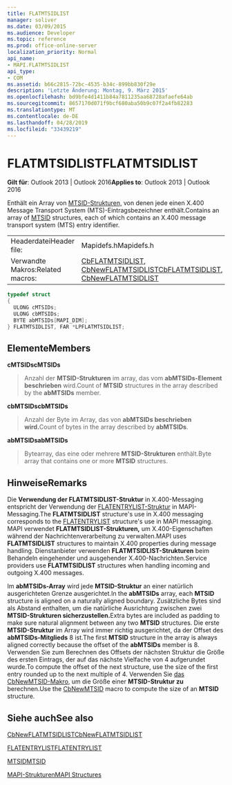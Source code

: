 ```yaml
---
title: FLATMTSIDLIST
manager: soliver
ms.date: 03/09/2015
ms.audience: Developer
ms.topic: reference
ms.prod: office-online-server
localization_priority: Normal
api_name:
- MAPI.FLATMTSIDLIST
api_type:
- COM
ms.assetid: b66c2815-72bc-4535-b34c-899bb830f29e
description: 'Letzte Änderung: Montag, 9. März 2015'
ms.openlocfilehash: bd9bfe4d1411b84a7811235aa68728afaefe64ab
ms.sourcegitcommit: 8657170d071f9bcf680aba50b9c07f2a4fb82283
ms.translationtype: MT
ms.contentlocale: de-DE
ms.lasthandoff: 04/28/2019
ms.locfileid: "33439219"
---
```

# <a name="flatmtsidlist"></a><span data-ttu-id="03645-103">FLATMTSIDLIST</span><span class="sxs-lookup"><span data-stu-id="03645-103">FLATMTSIDLIST</span></span>

  
  
<span data-ttu-id="03645-104">**Gilt für**: Outlook 2013 | Outlook 2016</span><span class="sxs-lookup"><span data-stu-id="03645-104">**Applies to**: Outlook 2013 | Outlook 2016</span></span> 
  
<span data-ttu-id="03645-105">Enthält ein Array von [MTSID-Strukturen,](mtsid.md) von denen jede einen X.400 Message Transport System (MTS)-Eintragsbezeichner enthält.</span><span class="sxs-lookup"><span data-stu-id="03645-105">Contains an array of [MTSID](mtsid.md) structures, each of which contains an X.400 message transport system (MTS) entry identifier.</span></span> 
  
|||
|:-----|:-----|
|<span data-ttu-id="03645-106">Headerdatei</span><span class="sxs-lookup"><span data-stu-id="03645-106">Header file:</span></span>  <br/> |<span data-ttu-id="03645-107">Mapidefs.h</span><span class="sxs-lookup"><span data-stu-id="03645-107">Mapidefs.h</span></span>  <br/> |
|<span data-ttu-id="03645-108">Verwandte Makros:</span><span class="sxs-lookup"><span data-stu-id="03645-108">Related macros:</span></span>  <br/> |<span data-ttu-id="03645-109">[CbFLATMTSIDLIST](cbflatmtsidlist.md), [CbNewFLATMTSIDLIST](cbnewflatmtsidlist.md)</span><span class="sxs-lookup"><span data-stu-id="03645-109">[CbFLATMTSIDLIST](cbflatmtsidlist.md), [CbNewFLATMTSIDLIST](cbnewflatmtsidlist.md)</span></span> <br/> |
   
```cpp
typedef struct
{
  ULONG cMTSIDs;
  ULONG cbMTSIDs;
  BYTE abMTSIDs[MAPI_DIM];
} FLATMTSIDLIST, FAR *LPFLATMTSIDLIST;

```

## <a name="members"></a><span data-ttu-id="03645-110">Elemente</span><span class="sxs-lookup"><span data-stu-id="03645-110">Members</span></span>

 <span data-ttu-id="03645-111">**cMTSIDs**</span><span class="sxs-lookup"><span data-stu-id="03645-111">**cMTSIDs**</span></span>
  
> <span data-ttu-id="03645-112">Anzahl der **MTSID-Strukturen** im array, das vom **abMTSIDs-Element beschrieben** wird.</span><span class="sxs-lookup"><span data-stu-id="03645-112">Count of **MTSID** structures in the array described by the **abMTSIDs** member.</span></span> 
    
 <span data-ttu-id="03645-113">**cbMTSIDs**</span><span class="sxs-lookup"><span data-stu-id="03645-113">**cbMTSIDs**</span></span>
  
> <span data-ttu-id="03645-114">Anzahl der Byte im Array, das von **abMTSIDs beschrieben wird.**</span><span class="sxs-lookup"><span data-stu-id="03645-114">Count of bytes in the array described by **abMTSIDs**.</span></span>
    
 <span data-ttu-id="03645-115">**abMTSIDs**</span><span class="sxs-lookup"><span data-stu-id="03645-115">**abMTSIDs**</span></span>
  
> <span data-ttu-id="03645-116">Bytearray, das eine oder mehrere **MTSID-Strukturen** enthält.</span><span class="sxs-lookup"><span data-stu-id="03645-116">Byte array that contains one or more **MTSID** structures.</span></span> 
    
## <a name="remarks"></a><span data-ttu-id="03645-117">Hinweise</span><span class="sxs-lookup"><span data-stu-id="03645-117">Remarks</span></span>

<span data-ttu-id="03645-118">Die **Verwendung der FLATMTSIDLIST-Struktur** in X.400-Messaging entspricht der Verwendung der [FLATENTRYLIST-Struktur](flatentrylist.md) in MAPI-Messaging.</span><span class="sxs-lookup"><span data-stu-id="03645-118">The **FLATMTSIDLIST** structure's use in X.400 messaging corresponds to the [FLATENTRYLIST](flatentrylist.md) structure's use in MAPI messaging.</span></span> <span data-ttu-id="03645-119">MAPI verwendet **FLATMTSIDLIST-Strukturen,** um X.400-Eigenschaften während der Nachrichtenverarbeitung zu verwalten.</span><span class="sxs-lookup"><span data-stu-id="03645-119">MAPI uses **FLATMTSIDLIST** structures to maintain X.400 properties during message handling.</span></span> <span data-ttu-id="03645-120">Dienstanbieter verwenden **FLATMTSIDLIST-Strukturen** beim Behandeln eingehender und ausgehender X.400-Nachrichten.</span><span class="sxs-lookup"><span data-stu-id="03645-120">Service providers use **FLATMTSIDLIST** structures when handling incoming and outgoing X.400 messages.</span></span> 
  
<span data-ttu-id="03645-121">Im **abMTSIDs-Array** wird jede **MTSID-Struktur** an einer natürlich ausgerichteten Grenze ausgerichtet.</span><span class="sxs-lookup"><span data-stu-id="03645-121">In the **abMTSIDs** array, each **MTSID** structure is aligned on a naturally aligned boundary.</span></span> <span data-ttu-id="03645-122">Zusätzliche Bytes sind als Abstand enthalten, um die natürliche Ausrichtung zwischen zwei **MTSID-Strukturen sicherzustellen.**</span><span class="sxs-lookup"><span data-stu-id="03645-122">Extra bytes are included as padding to make sure natural alignment between any two **MTSID** structures.</span></span> <span data-ttu-id="03645-123">Die erste **MTSID-Struktur** im Array wird immer richtig ausgerichtet, da der Offset des **abMTSIDs-Mitglieds** 8 ist.</span><span class="sxs-lookup"><span data-stu-id="03645-123">The first **MTSID** structure in the array is always aligned correctly because the offset of the **abMTSIDs** member is 8.</span></span> <span data-ttu-id="03645-124">Verwenden Sie zum Berechnen des Offsets der nächsten Struktur die Größe des ersten Eintrags, der auf das nächste Vielfache von 4 aufgerundet wurde.</span><span class="sxs-lookup"><span data-stu-id="03645-124">To compute the offset of the next structure, use the size of the first entry rounded up to the next multiple of 4.</span></span> <span data-ttu-id="03645-125">Verwenden Sie [das CbNewMTSID-Makro,](cbnewmtsid.md) um die Größe einer **MTSID-Struktur zu** berechnen.</span><span class="sxs-lookup"><span data-stu-id="03645-125">Use the [CbNewMTSID](cbnewmtsid.md) macro to compute the size of an **MTSID** structure.</span></span> 
  
## <a name="see-also"></a><span data-ttu-id="03645-126">Siehe auch</span><span class="sxs-lookup"><span data-stu-id="03645-126">See also</span></span>



[<span data-ttu-id="03645-127">CbNewFLATMTSIDLIST</span><span class="sxs-lookup"><span data-stu-id="03645-127">CbNewFLATMTSIDLIST</span></span>](cbnewflatmtsidlist.md)
  
[<span data-ttu-id="03645-128">FLATENTRYLIST</span><span class="sxs-lookup"><span data-stu-id="03645-128">FLATENTRYLIST</span></span>](flatentrylist.md)
  
[<span data-ttu-id="03645-129">MTSID</span><span class="sxs-lookup"><span data-stu-id="03645-129">MTSID</span></span>](mtsid.md)


[<span data-ttu-id="03645-130">MAPI-Strukturen</span><span class="sxs-lookup"><span data-stu-id="03645-130">MAPI Structures</span></span>](mapi-structures.md)

